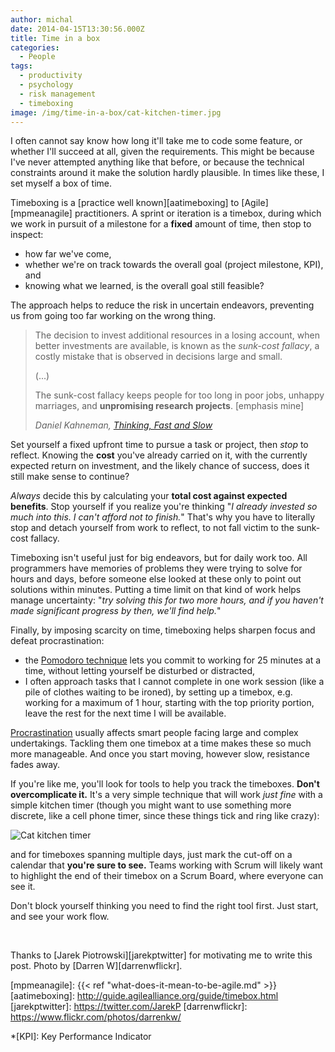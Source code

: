 ```yaml
---
author: michal
date: 2014-04-15T13:30:56.000Z
title: Time in a box
categories:
  - People
tags:
  - productivity
  - psychology
  - risk management
  - timeboxing
image: /img/time-in-a-box/cat-kitchen-timer.jpg
---
```


I often cannot say know how long it'll take me to code some feature, or whether I'll succeed at all, given the requirements. This might be because I've never attempted anything like that before, or because the technical constraints around it make the solution hardly plausible. In times like these, I set myself a box of time.

<!--more-->

Timeboxing is a [practice well known][aatimeboxing] to [Agile][mpmeanagile] practitioners. A sprint or iteration is a timebox, during which we work in pursuit of a milestone for a **fixed** amount of time, then stop to inspect:

* how far we've come,
* whether we're on track towards the overall goal (project milestone, KPI), and
* knowing what we learned, is the overall goal still feasible?

The approach helps to reduce the risk in uncertain endeavors, preventing us from going too far working on the wrong thing.

> The decision to invest additional resources in a losing account, when better investments are available, is known as the *sunk-cost fallacy*, a costly mistake that is observed in decisions large and small.
>
> (...)
>
> The sunk-cost fallacy keeps people for too long in poor jobs, unhappy marriages, and **unpromising research projects**. [emphasis mine]
>
> <cite>Daniel Kahneman, [Thinking, Fast and Slow][thinkingfastslow]</cite>

Set yourself a fixed upfront time to pursue a task or project, then *stop* to reflect. Knowing the **cost** you've already carried on it, with the currently expected return on investment, and the likely chance of success, does it still make sense to continue?

*Always* decide this by calculating your **total cost against expected benefits**. Stop yourself if you realize you're thinking "*I already invested so much into this. I can't afford not to finish.*" That's why you have to literally stop and detach yourself from work to reflect, to not fall victim to the sunk-cost fallacy.

Timeboxing isn't useful just for big endeavors, but for daily work too. All programmers have memories of problems they were trying to solve for hours and days, before someone else looked at these only to point out solutions within minutes. Putting a time limit on that kind of work helps manage uncertainty: "*try solving this for two more hours, and if you haven't made significant progress by then, we'll find help.*"

Finally, by imposing scarcity on time, timeboxing helps sharpen focus and defeat procrastination:

* the [Pomodoro technique][pomodoro] lets you commit to working for 25 minutes at a time, without letting yourself be disturbed or distracted,
* I often approach tasks that I cannot complete in one work session (like a pile of clothes waiting to be ironed), by setting up a timebox, e.g. working for a maximum of 1 hour, starting with the top priority portion, leave the rest for the next time I will be available.

[Procrastination][rpprocrastination] usually affects smart people facing large and complex undertakings. Tackling them one timebox at a time makes these so much more manageable. And once you start moving, however slow, resistance fades away.

If you're like me, you'll look for tools to help you track the timeboxes. **Don't overcomplicate it.** It's a very simple technique that will work *just fine* with a simple kitchen timer (though you might want to use something more discrete, like a cell phone timer, since these things tick and ring like crazy):

![Cat kitchen timer](/img/time-in-a-box/cat-kitchen-timer.jpg)

and for timeboxes spanning multiple days, just mark the cut-off on a calendar that **you're sure to see.** Teams working with Scrum will likely want to highlight the end of their timebox on a Scrum Board, where everyone can see it.

Don't block yourself thinking you need to find the right tool first. Just start, and see your work flow.

&nbsp;

Thanks to [Jarek Piotrowski][jarekptwitter] for motivating me to write this post. Photo by [Darren W][darrenwflickr].

[rpprocrastination]: http://www.raptitude.com/2014/02/procrastinate-later/
[pomodoro]: http://pomodorotechnique.com/
[thinkingfastslow]: http://www.amazon.com/gp/product/B00555X8OA/ref=as_li_qf_sp_asin_tl?ie=UTF8&camp=1789&creative=9325&creativeASIN=B00555X8OA&linkCode=as2&tag=micsbit-20
[mpmeanagile]: {{< ref "what-does-it-mean-to-be-agile.md" >}}
[aatimeboxing]: http://guide.agilealliance.org/guide/timebox.html
[jarekptwitter]: https://twitter.com/JarekP
[darrenwflickr]: https://www.flickr.com/photos/darrenkw/

*[KPI]: Key Performance Indicator
